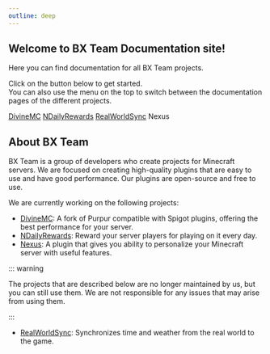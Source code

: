 ```yaml
---
outline: deep
---
```


## Welcome to BX Team Documentation site!

Here you can find documentation for all BX Team projects.

Click on the button below to get started.<br>
You can also use the menu on the top to switch between the documentation pages of the different projects.

<a href="/documentation/divinemc/about" class="docs-button">DivineMC</a>
<a href="/documentation/ndailyrewards" class="docs-button">NDailyRewards</a>
<a href="/documentation/realworldsync" class="docs-button">RealWorldSync</a>
<a class="off-button">Nexus</a>

## About BX Team

BX Team is a group of developers who create projects for Minecraft servers.
We are focused on creating high-quality plugins that are easy to use and have good performance. Our plugins are open-source and free to use.

We are currently working on the following projects:

-   [DivineMC](https://github.com/DivineMC/DivineMC): A fork of Purpur compatible with Spigot plugins, offering the best performance for your server.
-   [NDailyRewards](https://github.com/BX-Team/NDailyRewards): Reward your server players for playing on it every day.
-   [Nexus](https://github.com/BX-Team/Nexus): A plugin that gives you ability to personalize your Minecraft server with useful features.

::: warning

The projects that are described below are no longer maintained by us, but you can still use them. We are not responsible for any issues that may arise from using them.

:::

-   [RealWorldSync](https://github.com/BX-Team/RealWorldSync): Synchronizes time and weather from the real world to the game.
